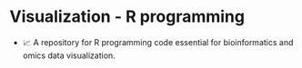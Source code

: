 # Visualization - R programming
- 📈 A repository for R programming code essential for bioinformatics and omics data visualization.
